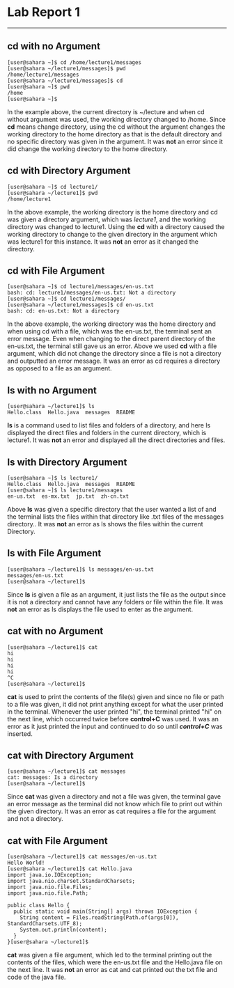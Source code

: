 # Lab Report 1
---

## cd with no Argument
```
[user@sahara ~]$ cd /home/lecture1/messages
[user@sahara ~/lecture1/messages]$ pwd
/home/lecture1/messages
[user@sahara ~/lecture1/messages]$ cd
[user@sahara ~]$ pwd
/home
[user@sahara ~]$
```
In the example above, the current directory is ~/lecture and when cd without argument was used, the working directory changed to /home. Since **cd** means change directory, using the cd without the argument changes the working directory to the home directory as that is the default directory and no specific directory was given in the argument.
It was **not** an error since it did change the working directory to the home directory.


## cd with Directory Argument
```
[user@sahara ~]$ cd lecture1/
[user@sahara ~/lecture1]$ pwd
/home/lecture1
```
In the above example, the working directory is the home directory and cd was given a directory argument, which was *lecture1*, and the working directory was changed to lecture1. Using the **cd** with a directory caused the working directory to change to the given directory in the argument which was lecture1 for this instance.
It was **not** an error as it changed the directory.


## cd with File Argument
```
[user@sahara ~]$ cd lecture1/messages/en-us.txt 
bash: cd: lecture1/messages/en-us.txt: Not a directory
[user@sahara ~]$ cd lecture1/messages/
[user@sahara ~/lecture1/messages]$ cd en-us.txt 
bash: cd: en-us.txt: Not a directory
```
In the above example, the working directory was the home directory and when using cd with a file, which was the en-us.txt, the terminal sent an error message. Even when changing to the direct parent directory of the en-us.txt, the terminal still gave us an error. Above we used **cd** with a file argument, which did not change the directory since a file is not a directory and outputted an error message.
It was an error as cd requires a directory as opposed to a file as an argument.


## ls with no Argument
```
[user@sahara ~/lecture1]$ ls
Hello.class  Hello.java  messages  README
```
**ls** is a command used to list files and folders of a directory, and here ls displayed the direct files and folders in the current directory, which is lecture1.
It was **not** an error and displayed all the direct directories and files.

## ls with Directory Argument
```
[user@sahara ~]$ ls lecture1/
Hello.class  Hello.java  messages  README
[user@sahara ~]$ ls lecture1/messages
en-us.txt  es-mx.txt  jp.txt  zh-cn.txt
```
Above **ls** was given a specific directory that the user wanted a list of and the terminal lists the files within that directory like .txt files of  the messages directory..
It was **not** an error as ls shows the files within the current Directory.

## ls with File Argument
```
[user@sahara ~/lecture1]$ ls messages/en-us.txt
messages/en-us.txt
[user@sahara ~/lecture1]$
```
Since **ls** is given a file as an argument, it just lists the file as the output since it is not a directory and cannot have any folders or file within the file.
It was **not** an error as ls displays the file used to enter as the argument.

## cat with no Argument
```
[user@sahara ~/lecture1]$ cat
hi
hi
hi
hi
^C
[user@sahara ~/lecture1]$
```
**cat** is used to print the contents of the file(s) given and since no file or path to a file was given, it did not print anything except for what the user printed in the terminal. Whenever the user printed "hi", the terminal printed "hi" on the next line, which occurred twice before **control+C** was used.
It was an error as it just printed the input and continued to do so until ***control+C*** was inserted.

## cat with Directory Argument
```
[user@sahara ~/lecture1]$ cat messages
cat: messages: Is a directory
[user@sahara ~/lecture1]$
```
Since **cat** was given a directory and not a file was given, the terminal gave an error message as the terminal did not know which file to print out within the given directory.
It was an error as cat requires a file for the argument and not a directory.

## cat with File Argument
```
[user@sahara ~/lecture1]$ cat messages/en-us.txt
Hello World!
[user@sahara ~/lecture1]$ cat Hello.java
import java.io.IOException;
import java.nio.charset.StandardCharsets;
import java.nio.file.Files;
import java.nio.file.Path;

public class Hello {
  public static void main(String[] args) throws IOException {
    String content = Files.readString(Path.of(args[0]), StandardCharsets.UTF_8);    
    System.out.println(content);
  }
}[user@sahara ~/lecture1]$
```
**cat** was given a file argument, which led to the terminal printing out the contents of the files, which were the en-us.txt file and the Hello.java file on the next line.
It was **not** an error as cat and cat printed out the txt file and code of the java file.
